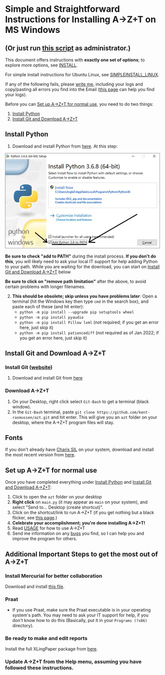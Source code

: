 # Simple and Straightforward Instructions for Installing A→Z+T on MS Windows
## (Or just run [this script](../installfiles/RunMetoInstall.bat?raw=true) as administrator.)
This document offers instructions with **exactly one set of options**; to explore more options, see [INSTALL](INSTALL.md).

For simple install instructions for Ubuntu Linux, see [SIMPLEINSTALL_LINUX](SIMPLEINSTALL_LINUX.md).

If any of the following fails, please [write me](BUGS.md), including your logs and copy/pasting all errors you find into the Email ([this page](FINDERRORLOGS.md) can help you find your logs).

Before you can [Set up A→Z+T for normal use](#set-up-azt-for-normal-use), you need to do two things:
1. [Install Python](#install-python)
2. [Install Git and Download A→Z+T](#install-git-and-download-azt)

## Install Python
1. Download and install Python from [here](https://www.python.org/ftp/python/3.6.8/python-3.6.8-amd64.exe). At this step:

![Add Python to Path](images/Python_path.png "Add Python to Path")

**Be sure to check "add to PATH"** during the install process. **If you don't do this**, you will likely need to ask your local IT support for help adding Python to your path. While you are waiting for the download, you can start on [Install Git and Download A→Z+T](#install-git-and-download-azt) below

**Be sure to click on "remove path limitation"** after the above, to avoid certain problems with longer filenames.

2. **This should be obsolete; skip unless you have problems later**: Open a terminal (hit the Windows key then type `cmd` in the search box), and paste each of these (and hit enter):
    - `python -m pip install --upgrade pip setuptools wheel`
    - `python -m pip install pyaudio`
    - `python -m pip install Pillow lxml` (not required; if you get an error here, just skip it)
    - `python -m pip install patiencediff` (not required as of Jan 2022; if you get an error here, just skip it)

## Install Git and Download A→Z+T

### Install Git ([website](https://git-scm.com/download/win))
1. Download and install Git from [here](https://github.com/git-for-windows/git/releases/download/v2.33.0.windows.2/Git-2.33.0.2-64-bit.exe)

### Download A→Z+T
1. On your Desktop, right click select `Git-Bash` to get a terminal (black window).
2. In the `Git-Bash` terminal, paste `git clone https://github.com/kent-rasmussen/azt.git` and hit enter. This will give you an `azt` folder on your desktop, where the A→Z+T program files will stay.

## Fonts
If you don't already have [Charis SIL](https://software.sil.org/charis/) on your system, download and install the most recent version from [here](https://software.sil.org/downloads/r/charis/CharisSIL-6.001.zip).

## Set up A→Z+T for normal use
Once you have completed everything under [Install Python](#install-python) and [Install Git and Download A→Z+T](#install-git-and-download-azt):
1. Click to open the `azt` folder on your desktop
2. **Right click** on `main.py` (it may appear as `main` on your system), and select "Send to... Desktop (create shortcut)".
3. Click on the shortcut/link to run A→Z+T (if you get nothing but a black flicker, see [this page](INSTALL_PROBLEMS.md).)
4. **Celebrate your accomplishment; you're done installing A→Z+T!**
5. Read [USAGE](USAGE.md) for how to use A→Z+T
6. Send me information on any [bugs](BUGS.md) you find, so I can help you and improve the program for others.

## Additional Important Steps to get the most out of A→Z+T

### Install Mercurial for better collaboration
Download and install [this file](https://www.mercurial-scm.org/release/windows/Mercurial-6.0-x64.exe).

### Praat
- If you use Praat, make sure the Praat executable is in your operating system's path. You may need to ask your IT support for help, if you don't know how to do this (Basically, put it in your `Programs (?x86)` directory).

### Be ready to make and edit reports
Install the full XLingPaper package from [here](https://software.sil.org/downloads/r/xlingpaper/XLingPaper3-10-1XXEPersonalEditionFullSetup.exe).

### Update A→Z+T from the Help menu, assuming you have followed these instructions.
